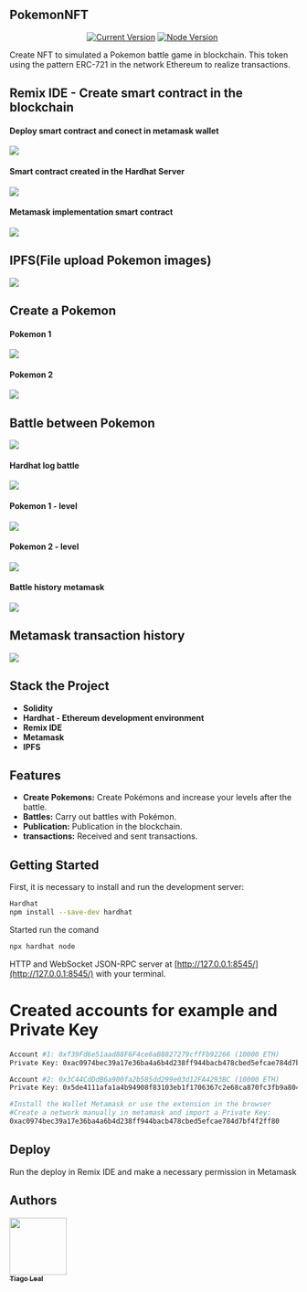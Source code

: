 ## PokemonNFT
<p align="center">
  <a href="https://github.com/tiagoleal/walletbtc">
    <img alt="Current Version" src="https://img.shields.io/badge/version-1.0.0 -blue.svg"></a>
   <a href="https://nodejs.org/en/">
    <img alt="Node Version" src="https://img.shields.io/badge/node-%3E%3D%2020.16.0-brightgreen" target="_blank"></a>
  <a href="https://www.npmjs.com/package/hardhat">
    <img alt="" src="https://img.shields.io/badge/hardhat-2.22.8-red.svg" target="_blank"></a>
</p>

<p>
Create NFT to simulated a Pokemon battle game in blockchain.
This token using the pattern ERC-721 in the network Ethereum to realize transactions.
</p>


## Remix IDE - Create smart contract in the blockchain

#### Deploy smart contract and conect in metamask wallet
![](https://github.com/tiagoleal/PokemonNFT/blob/main/img/remix.png)

#### Smart contract created in the Hardhat Server
![](https://github.com/tiagoleal/PokemonNFT/blob/main/img/contract.png)

#### Metamask implementation smart contract
![](https://github.com/tiagoleal/PokemonNFT/blob/main/img/contract_confirmed.png)

## IPFS(File upload Pokemon images)
![](https://github.com/tiagoleal/PokemonNFT/blob/main/img/ipfs.png)

## Create a Pokemon
#### Pokemon 1
![](https://github.com/tiagoleal/PokemonNFT/blob/main/img/create_pokemon1.png)

#### Pokemon 2
![](https://github.com/tiagoleal/PokemonNFT/blob/main/img/create_pokemon2.png)

## Battle between Pokemon
![](https://github.com/tiagoleal/PokemonNFT/blob/main/img/battle.png)

#### Hardhat log battle
![](https://github.com/tiagoleal/PokemonNFT/blob/main/img/hardhat_contract.png)

#### Pokemon 1 - level
![](https://github.com/tiagoleal/PokemonNFT/blob/main/img/pokemon1_level.png)

#### Pokemon 2 - level
![](https://github.com/tiagoleal/PokemonNFT/blob/main/img/pokemon2_level.png)

#### Battle history metamask
![](https://github.com/tiagoleal/PokemonNFT/blob/main/img/battle_history.png)

## Metamask transaction history
![](https://github.com/tiagoleal/PokemonNFT/blob/main/img/metamask.png)


## Stack the Project

- **Solidity**
- **Hardhat - Ethereum development environment**
- **Remix IDE**
- **Metamask**
- **IPFS**

## Features

- **Create Pokemons:** Create Pokémons and increase your levels after the battle.
- **Battles:** Carry out battles with Pokémon.
- **Publication:** Publication in the blockchain.
- **transactions:** Received and sent transactions.


## Getting Started

First, it is necessary to install and run the development server:

```bash
Hardhat
npm install --save-dev hardhat

```

Started run the comand
```bash
npx hardhat node
```
HTTP and WebSocket JSON-RPC server at  [http://127.0.0.1:8545/](http://127.0.0.1:8545/) with your terminal.

Created accounts for example and Private Key
========

```bash
Account #1: 0xf39Fd6e51aad88F6F4ce6aB8827279cffFb92266 (10000 ETH)
Private Key: 0xac0974bec39a17e36ba4a6b4d238ff944bacb478cbed5efcae784d7bf4f2ff80

Account #2: 0x3C44CdDdB6a900fa2b585dd299e03d12FA4293BC (10000 ETH)
Private Key: 0x5de4111afa1a4b94908f83103eb1f1706367c2e68ca870fc3fb9a804cdab365a

#Install the Wallet Metamask or use the extension in the browser
#Create a network manually in metamask and import a Private Key: 
0xac0974bec39a17e36ba4a6b4d238ff944bacb478cbed5efcae784d7bf4f2ff80

```

## Deploy 
Run the deploy in Remix IDE and make a necessary permission in Metamask


## Authors

<!-- ALL-CONTRIBUTORS-LIST:START - Do not remove or modify this section -->
<!-- prettier-ignore -->
[<img src="https://avatars1.githubusercontent.com/u/5727529?s=460&v=4" width="100px;"/><br /><sub><b>Tiago Leal</b></sub>](https://github.com/tiagoleal)<br />